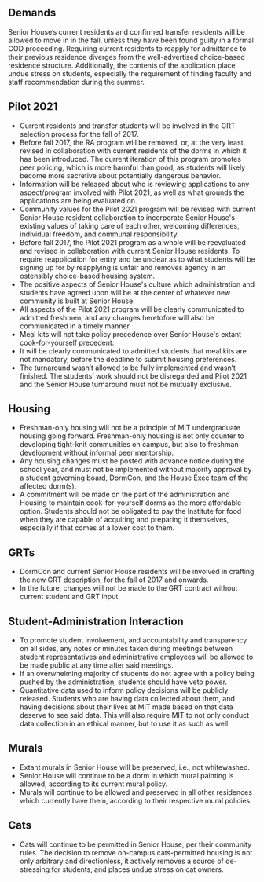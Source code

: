 ## Demands

Senior House’s current residents and confirmed transfer residents will be allowed to move in in the fall, unless they have been found guilty in a formal COD proceeding. Requiring current residents to reapply for admittance to their previous residence diverges from the well-advertised choice-based residence structure. Additionally, the contents of the application place undue stress on students, especially the requirement of finding faculty and staff recommendation during the summer.

## Pilot 2021
- Current residents and transfer students will be involved in the GRT selection process for the fall of 2017.
- Before fall 2017, the RA program will be removed, or, at the very least, revised in collaboration with current residents of the dorms in which it has been introduced. The current iteration of this program promotes peer policing, which is more harmful than good, as students will likely become more secretive about potentially dangerous behavior.
- Information will be released about who is reviewing applications to any aspect/program involved with Pilot 2021, as well as what grounds the applications are being evaluated on.
- Community values for the Pilot 2021 program will be revised with current Senior House resident collaboration to incorporate Senior House's existing values of taking care of each other, welcoming differences, individual freedom, and communal responsibility.
- Before fall 2017, the Pilot 2021 program as a whole will be reevaluated and revised in collaboration with current Senior House residents. To require reapplication for entry and be unclear as to what students will be signing up for by reapplying is unfair and removes agency in an ostensibly choice-based housing system.
- The positive aspects of Senior House's culture which administration and students have agreed upon will be at the center of whatever new community is built at Senior House.
- All aspects of the Pilot 2021 program will be clearly communicated to admitted freshmen, and any changes heretofore will also be communicated in a timely manner.
- Meal kits will not take policy precedence over Senior House's extant cook-for-yourself precedent.
- It will be clearly communicated to admitted students that meal kits are not mandatory, before the deadline to submit housing preferences.
- The turnaround wasn’t allowed to be fully implemented and wasn’t finished. The students’ work should not be disregarded and Pilot 2021 and the Senior House turnaround must not be mutually exclusive.
## Housing
- Freshman-only housing will not be a principle of MIT undergraduate housing going forward. Freshman-only housing is not only counter to developing tight-knit communities on campus, but also to freshman development without informal peer mentorship.
- Any housing changes must be posted with advance notice during the school year, and must not be implemented without majority approval by a student governing board, DormCon, and the House Exec team of the affected dorm(s).
- A commitment will be made on the part of the administration and Housing to maintain cook-for-yourself dorms as the more affordable option. Students should not be obligated to pay the Institute for food when they are capable of acquiring and preparing it themselves, especially if that comes at a lower cost to them.
## GRTs
- DormCon and current Senior House residents will be involved in crafting the new GRT description, for the fall of 2017 and onwards.
- In the future, changes will not be made to the GRT contract without current student and GRT input.
## Student-Administration Interaction
- To promote student involvement, and accountability and transparency on all sides, any notes or minutes taken during meetings between student representatives and administrative employees will be allowed to be made public at any time after said meetings.
- If an overwhelming majority of students do not agree with a policy being pushed by the administration, students should have veto power.
- Quantitative data used to inform policy decisions will be publicly released. Students who are having data collected about them, and having decisions about their lives at MIT made based on that data deserve to see said data. This will also require MIT to not only conduct data collection in an ethical manner, but to use it as such as well.
## Murals
- Extant murals in Senior House will be preserved, i.e., not whitewashed.
- Senior House will continue to be a dorm in which mural painting is allowed, according to its current mural policy.
- Murals will continue to be allowed and preserved in all other residences which currently have them, according to their respective mural policies.
## Cats
- Cats will continue to be permitted in Senior House, per their community rules. The decision to remove on-campus cats-permitted housing is not only arbitrary and directionless, it actively removes a source of de-stressing for students, and places undue stress on cat owners.
